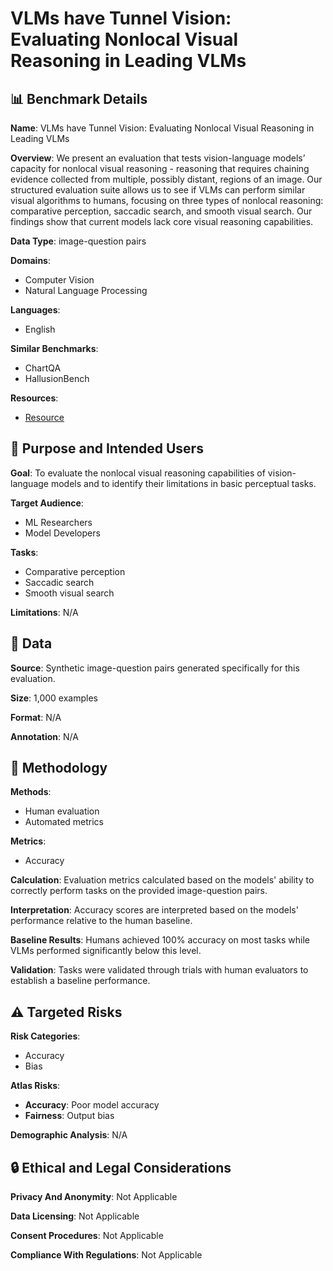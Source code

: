 # VLMs have Tunnel Vision: Evaluating Nonlocal Visual Reasoning in Leading VLMs

## 📊 Benchmark Details

**Name**: VLMs have Tunnel Vision: Evaluating Nonlocal Visual Reasoning in Leading VLMs

**Overview**: We present an evaluation that tests vision-language models’ capacity for nonlocal visual reasoning - reasoning that requires chaining evidence collected from multiple, possibly distant, regions of an image. Our structured evaluation suite allows us to see if VLMs can perform similar visual algorithms to humans, focusing on three types of nonlocal reasoning: comparative perception, saccadic search, and smooth visual search. Our findings show that current models lack core visual reasoning capabilities.

**Data Type**: image-question pairs

**Domains**:
- Computer Vision
- Natural Language Processing

**Languages**:
- English

**Similar Benchmarks**:
- ChartQA
- HallusionBench

**Resources**:
- [Resource](https://arxiv.org/abs/2507.13361)

## 🎯 Purpose and Intended Users

**Goal**: To evaluate the nonlocal visual reasoning capabilities of vision-language models and to identify their limitations in basic perceptual tasks.

**Target Audience**:
- ML Researchers
- Model Developers

**Tasks**:
- Comparative perception
- Saccadic search
- Smooth visual search

**Limitations**: N/A

## 💾 Data

**Source**: Synthetic image-question pairs generated specifically for this evaluation.

**Size**: 1,000 examples

**Format**: N/A

**Annotation**: N/A

## 🔬 Methodology

**Methods**:
- Human evaluation
- Automated metrics

**Metrics**:
- Accuracy

**Calculation**: Evaluation metrics calculated based on the models' ability to correctly perform tasks on the provided image-question pairs.

**Interpretation**: Accuracy scores are interpreted based on the models' performance relative to the human baseline.

**Baseline Results**: Humans achieved 100% accuracy on most tasks while VLMs performed significantly below this level.

**Validation**: Tasks were validated through trials with human evaluators to establish a baseline performance.

## ⚠️ Targeted Risks

**Risk Categories**:
- Accuracy
- Bias

**Atlas Risks**:
- **Accuracy**: Poor model accuracy
- **Fairness**: Output bias

**Demographic Analysis**: N/A

## 🔒 Ethical and Legal Considerations

**Privacy And Anonymity**: Not Applicable

**Data Licensing**: Not Applicable

**Consent Procedures**: Not Applicable

**Compliance With Regulations**: Not Applicable
